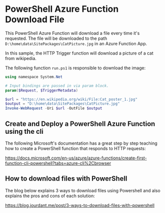 # PowerShell Azure Function Download File

This PowerShell Azure Function will download a file every time it's requested. The file will be downloaded to the path `D:\home\data\SitePackages\CatPicture.jpg` in an Azure Function App.

In this sample, the HTTP Trigger function will download a picture of a cat from wikipedia.

The following function `run.ps1` is responsible to download the image:

``` PowerShell
using namespace System.Net

# Input bindings are passed in via param block.
param($Request, $TriggerMetadata)

$url = "https://en.wikipedia.org/wiki/File:Cat_poster_1.jpg"
$output = "D:\home\data\SitePackages\CatPicture.jpg"
Invoke-WebRequest -Uri $url -OutFile $output
```
## Create and Deploy a PowerShell Azure Function using the cli

The following Microsoft's documentation has a great step by step teaching how to create a PowerShell function that responds to HTTP requests:

https://docs.microsoft.com/en-us/azure/azure-functions/create-first-function-cli-powershell?tabs=azure-cli%2Cbrowser 

## How to download files with PowerShell

The blog below explains 3 ways to download files using Powershell and also explains the pros and cons of each solution:

https://blog.jourdant.me/post/3-ways-to-download-files-with-powershell

